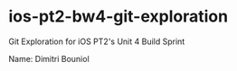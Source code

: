 # ios-pt2-bw4-git-exploration
Git Exploration for iOS PT2's Unit 4 Build Sprint

Name: Dimitri Bouniol


